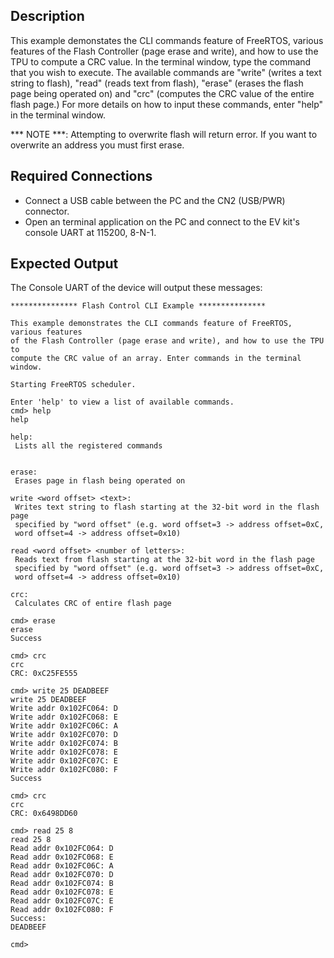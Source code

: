 ## Description

This example demonstates the CLI commands feature of FreeRTOS, various features of the Flash Controller (page erase and write), and how to use the TPU to compute a CRC value. In the terminal window, type the command that you wish to execute. The available commands are "write" (writes a text string to flash), "read" (reads text from flash), "erase" (erases the flash page being operated on) and "crc" (computes the CRC value of the entire flash page.) For more details on how to input these commands, enter "help" in the terminal window.

*** NOTE ***: Attempting to overwrite flash will return error. If you want to overwrite an address you must first erase.

## Required Connections

-   Connect a USB cable between the PC and the CN2 (USB/PWR) connector.
-   Open an terminal application on the PC and connect to the EV kit's console UART at 115200, 8-N-1.

## Expected Output

The Console UART of the device will output these messages:

```
*************** Flash Control CLI Example ***************

This example demonstrates the CLI commands feature of FreeRTOS, various features
of the Flash Controller (page erase and write), and how to use the TPU to
compute the CRC value of an array. Enter commands in the terminal window.

Starting FreeRTOS scheduler.

Enter 'help' to view a list of available commands.
cmd> help
help

help:
 Lists all the registered commands


erase:
 Erases page in flash being operated on

write <word offset> <text>:
 Writes text string to flash starting at the 32-bit word in the flash page
 specified by "word offset" (e.g. word offset=3 -> address offset=0xC,
 word offset=4 -> address offset=0x10)

read <word offset> <number of letters>:
 Reads text from flash starting at the 32-bit word in the flash page
 specified by "word offset" (e.g. word offset=3 -> address offset=0xC,
 word offset=4 -> address offset=0x10)

crc:
 Calculates CRC of entire flash page

cmd> erase
erase
Success

cmd> crc
crc
CRC: 0xC25FE555

cmd> write 25 DEADBEEF
write 25 DEADBEEF
Write addr 0x102FC064: D
Write addr 0x102FC068: E
Write addr 0x102FC06C: A
Write addr 0x102FC070: D
Write addr 0x102FC074: B
Write addr 0x102FC078: E
Write addr 0x102FC07C: E
Write addr 0x102FC080: F
Success

cmd> crc
crc
CRC: 0x6498DD60

cmd> read 25 8
read 25 8
Read addr 0x102FC064: D
Read addr 0x102FC068: E
Read addr 0x102FC06C: A
Read addr 0x102FC070: D
Read addr 0x102FC074: B
Read addr 0x102FC078: E
Read addr 0x102FC07C: E
Read addr 0x102FC080: F
Success:
DEADBEEF

cmd>
```